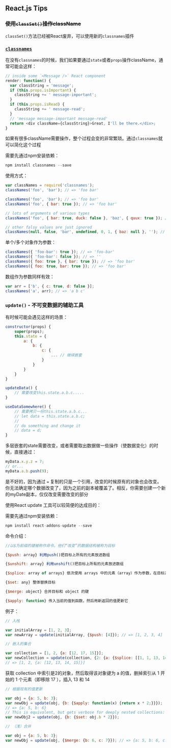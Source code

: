 ## React.js Tips

### ~~使用`classSet()`操作className~~

`classSet()`方法已经被React废弃，可以使用新的`classnames`插件

### [`classnames`](https://github.com/JedWatson/classnames)

在没有`classnames`的时候，我们如果要通过`state`或者`props`操作className，通常可能会这样：

```js
// inside some `<Message />` React component
render: function() {
  var classString = 'message';
  if (this.props.isImportant) {
    classString += ' message-important';
  }
  if (this.props.isRead) {
    classString += ' message-read';
  }
  // 'message message-important message-read'
  return <div className={classString}>Great, I'll be there.</div>;
}
```

如果有很多className需要操作，整个过程会变的非常繁琐。通过`classnames`就可以简化这个过程

需要先通过npm安装依赖：

```js
npm install classnames --save
```

使用方式：

```js
var classNames = require('classnames');
classNames('foo', 'bar'); // => 'foo bar'

classNames('foo', 'bar'); // => 'foo bar'
classNames('foo', { bar: true }); // => 'foo bar'

// lots of arguments of various types
classNames('foo', { bar: true, duck: false }, 'baz', { quux: true }); // => 'foo bar baz quux'

// other falsy values are just ignored
classNames(null, false, 'bar', undefined, 0, 1, { baz: null }, ''); // => 'bar 1'
```

单个/多个对象作为参数：

```js
classNames({ 'foo-bar': true }); // => 'foo-bar'
classNames({ 'foo-bar': false }); // => ''
classNames({ foo: true }, { bar: true }); // => 'foo bar'
classNames({ foo: true, bar: true }); // => 'foo bar'
```

数组作为参数同样有效：

```js
var arr = ['b', { c: true, d: false }];
classNames('a', arr); // => 'a b c'
```

### `update()` - 不可变数据的辅助工具

有时候可能会遇见这样的场景：

```js
constructor(props) {
	super(props);
	this.state = {
		a: {
			b: {
				c: {
					... // 继续嵌套
				}
			}
		}
	}
}

updateData() {
	// 需要改变this.state.a.b.c.....
}

useDataSomewhere() {
	// 需要拷贝一份this.state.a.b.c...
	// let data = this.state.a.b.c;
	//
	// do something and change it 
	// data = d;
}
```
多层嵌套的state需要改变，或者需要取出数据做一些操作（使数据变化）的时候，直接通过：

```js
myData.x.y.z = 7;
// or...
myData.a.b.push(9);
```
是不好的，因为通过 `=` 复制的只是一个引用，改变的时候原有的对象也会改变。你无法确定哪个数据改变了，因为之前的副本被覆盖了。相反，你需要创建一个新的myDate副本，仅仅改变需要改变的部分

使用React update 工具可以较简便的达成目的：

需要先通过npm安装依赖：

```js
npm install react-addons-update --save
```
命令介绍：

```js
//以$为前缀的键被称作命令。他们“改变”的数据结构被称为目标

{$push: array} 利用push()把目标上所有的元素放进数组

{$unshift: array} 利用unshift()把目标上所有的元素放进数组

{$splice: array of arrays} 依次使用 arrays 中的元素（array）作为参数，在目标对象（target）上调用 splice() 方法

{$set: any} 整体替换目标

{$merge: object} 合并目标和 object 的键

{$apply: function} 传入当前的值到函数，然后用新返回的值更新它
```

例子：

```js
// 入栈

var initialArray = [1, 2, 3];
var newArray = update(initialArray, {$push: [4]}); // => [1, 2, 3, 4]
```

```js
// 嵌入的集合

var collection = [1, 2, {a: [12, 17, 15]}];
var newCollection = update(collection, {2: {a: {$splice: [[1, 1, 13, 14]]}}});
// => [1, 2, {a: [12, 13, 14, 15]}]
```
获取 collection 中索引是2的对象，然后取得该对象键为 a 的值，删掉索引从 1 开始的 1 个元素（即移除 17 ），插入 13 和 14

```js
// 根据现有的值更新

var obj = {a: 5, b: 3};
var newObj = update(obj, {b: {$apply: function(x) {return x * 2;}}});
// => {a: 5, b: 6}
// This is equivalent, but gets verbose for deeply nested collections:
var newObj2 = update(obj, {b: {$set: obj.b * 2}});
```

```js
// （浅）合并

var obj = {a: 5, b: 3};
var newObj = update(obj, {$merge: {b: 6, c: 7}}); // => {a: 5, b: 6, c: 7}
```